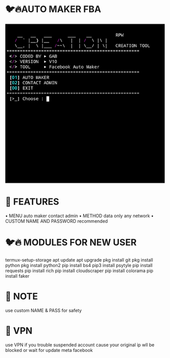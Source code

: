 # 🐦🔥AUTO MAKER FBA
![image alt](https://github.com/Gab-owen/Creation/blob/f716a964fd81daf9538c45385a1098a9eac85a93/Screenshot_20250417_202342.JPG)

# 👾 FEATURES
• MENU
auto maker
contact admin
• METHOD
data only any network
• CUSTOM NAME AND PASSWORD
recommended

# 🐦🔥 MODULES FOR NEW USER
termux-setup-storage
apt update
apt upgrade
pkg install git
pkg install python
pkg install python2
pip install bs4
pip3 install psytyle
pip install requests
pip install rich
pip install cloudscraper
pip install colorama
pip install faker

# 📂 NOTE
use custom NAME & PASS for safety 

# 📍 VPN
use VPN if you trouble suspended account cause your original ip wll be blocked or wait for update meta facebook
 
